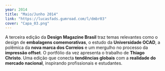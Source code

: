 ```yaml
---
year: 2014
title: "Maio/Junho 2014"
link: "https://lucasfads.gumroad.com/l/dmbr03"
cover: "Capa_03.png"
---
```

A terceira edição da **Design Magazine Brasil** traz temas relevantes como o design de **embalagens comemorativas**, o estudo da **Universidade OCAD**, a polêmica da **nova marca dos Correios** e um mergulho no processo da **impressão offset**. O portfólio da vez apresenta o trabalho de **Thiago Christo**. Uma edição que conecta **tendências globais** com a **realidade do mercado nacional**, inspirando profissionais e estudantes.
